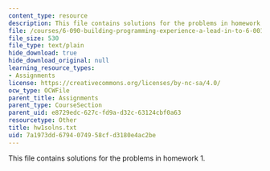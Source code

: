 ```yaml
---
content_type: resource
description: This file contains solutions for the problems in homework 1.
file: /courses/6-090-building-programming-experience-a-lead-in-to-6-001-january-iap-2005/7a1973dd6794074958cfd3180e4ac2be_hw1solns.txt
file_size: 530
file_type: text/plain
hide_download: true
hide_download_original: null
learning_resource_types:
- Assignments
license: https://creativecommons.org/licenses/by-nc-sa/4.0/
ocw_type: OCWFile
parent_title: Assignments
parent_type: CourseSection
parent_uid: e8729edc-627c-fd9a-d32c-63124cbf0a63
resourcetype: Other
title: hw1solns.txt
uid: 7a1973dd-6794-0749-58cf-d3180e4ac2be
---
```

This file contains solutions for the problems in homework 1.